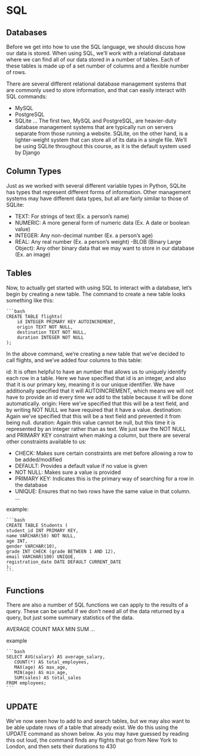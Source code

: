# SQL

## Databases
Before we get into how to use the SQL language, we should discuss how our data is stored. When using SQL, we’ll work with a relational database where we can find all of our data stored in a number of tables. Each of these tables is made up of a set number of columns and a flexible number of rows.

There are several different relational database management systems that are commonly used to store information, and that can easily interact with SQL commands:

- MySQL
- PostgreSQL
- SQLite
…
The first two, MySQL and PostgreSQL, are heavier-duty database management systems that are typically run on servers separate from those running a website. SQLite, on the other hand, is a lighter-weight system that can store all of its data in a single file. We’ll be using SQLite throughout this course, as it is the default system used by Django


## Column Types

Just as we worked with several different variable types in Python, SQLite has types that represent different forms of information. Other management systems may have different data types, but all are fairly similar to those of SQLite:

- TEXT: For strings of text (Ex. a person’s name)
- NUMERIC: A more general form of numeric data (Ex. A date or boolean value)
- INTEGER: Any non-decimal number (Ex. a person’s age)
- REAL: Any real number (Ex. a person’s weight)
-BLOB (Binary Large Object): Any other binary data that we may want to store in our database (Ex. an image)

## Tables
Now, to actually get started with using SQL to interact with a database, let’s begin by creating a new table. The command to create a new table looks something like this:


    ```bash
    CREATE TABLE flights(
        id INTEGER PRIMARY KEY AUTOINCREMENT,
        origin TEXT NOT NULL,
        destination TEXT NOT NULL,
        duration INTEGER NOT NULL
    );

In the above command, we’re creating a new table that we’ve decided to call flights, and we’ve added four columns to this table:

id: It is often helpful to have an number that allows us to uniquely identify each row in a table. Here we have specified that id is an integer, and also that it is our primary key, meaning it is our unique identifier. We have additionally specified that it will AUTOINCREMENT, which means we will not have to provide an id every time we add to the table because it will be done automatically.
origin: Here we’ve specified that this will be a text field, and by writing NOT NULL we have required that it have a value.
destination: Again we’ve specified that this will be a text field and prevented it from being null.
duration: Again this value cannot be null, but this time it is represented by an integer rather than as text.
We just saw the NOT NULL and PRIMARY KEY constraint when making a column, but there are several other constraints available to us:

- CHECK: Makes sure certain constraints are met before allowing a row to be added/modified
- DEFAULT: Provides a default value if no value is given
- NOT NULL: Makes sure a value is provided
- PRIMARY KEY: Indicates this is the primary way of searching for a row in the database
- UNIQUE: Ensures that no two rows have the same value in that column.
…

example:

    ```bash
    CREATE TABLE Students (
    student_id INT PRIMARY KEY,
    name VARCHAR(50) NOT NULL,
    age INT,
    gender VARCHAR(10),
    grade INT CHECK (grade BETWEEN 1 AND 12),
    email VARCHAR(100) UNIQUE,
    registration_date DATE DEFAULT CURRENT_DATE
    );
    ```

## Functions

There are also a number of SQL functions we can apply to the results of a query. These can be useful if we don’t need all of the data returned by a query, but just some summary statistics of the data.

AVERAGE
COUNT
MAX
MIN
SUM
…

example 

    ```bash
    SELECT AVG(salary) AS average_salary,
       COUNT(*) AS total_employees,
       MAX(age) AS max_age,
       MIN(age) AS min_age,
       SUM(sales) AS total_sales
    FROM employees;
    ```
## UPDATE

We’ve now seen how to add to and search tables, but we may also want to be able update rows of a table that already exist. We do this using the UPDATE command as shown below. As you may have guessed by reading this out loud, the command finds any flights that go from New York to London, and then sets their durations to 430
